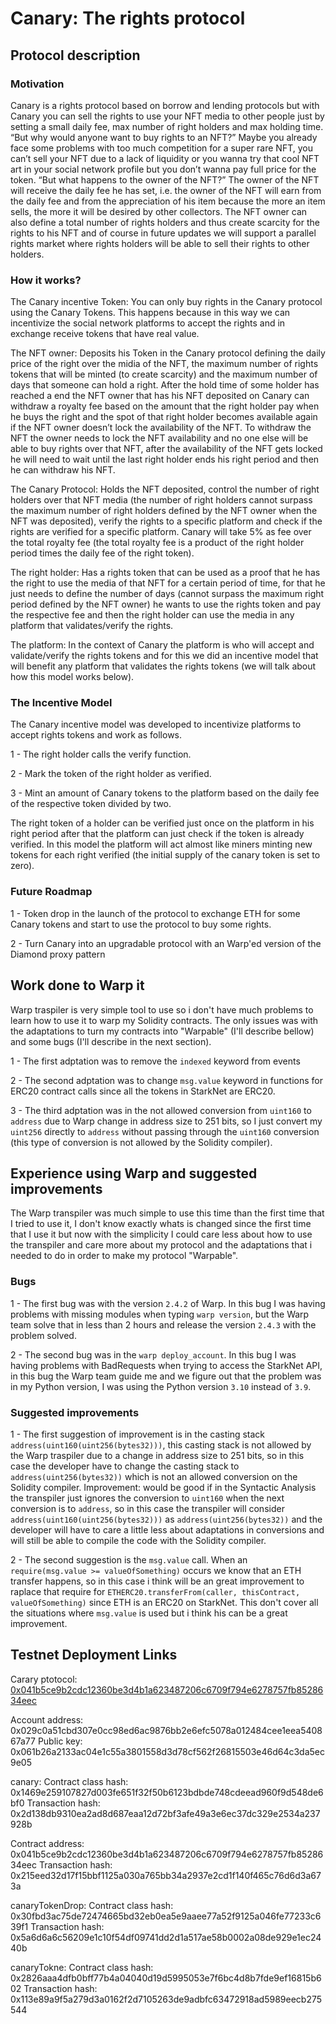 
# Canary: The rights protocol

## Protocol description

### Motivation

Canary is a rights protocol based on borrow and lending protocols but with Canary you can sell the rights to use your NFT media to other people just by setting a small daily fee, max number of right holders and max holding time. “But why would anyone want to buy rights to an NFT?” Maybe you already face some problems with too much competition for a super rare NFT, you can’t sell your NFT due to a lack of liquidity or you wanna try that cool NFT art in your social network profile but you don’t wanna pay full price for the token. “But what happens to the owner of the NFT?” The owner of the NFT will receive the daily fee he has set, i.e. the owner of the NFT will earn from the daily fee and from the appreciation of his item because the more an item sells, the more it will be desired by other collectors. The NFT owner can also define a total number of rights holders and thus create scarcity for the rights to his NFT and of course in future updates we will support a parallel rights market where rights holders will be able to sell their rights to other holders.

### How it works?

The Canary incentive Token: You can only buy rights in the Canary protocol using the Canary Tokens. This happens because in this way we can incentivize the social network platforms to accept the rights and in exchange receive tokens that have real value.

The NFT owner: Deposits his Token in the Canary protocol defining the daily price of the right over the midia of the NFT, the maximum number of rights tokens that will be minted (to create scarcity) and the maximum number of days that someone can hold a right. After the hold time of some holder has reached a end the NFT owner that has his NFT deposited on Canary can withdraw a royalty fee based on the amount that the right holder pay when he buys the right and the spot of that right holder becomes available again if the NFT owner doesn’t lock the availability of the NFT. To withdraw the NFT the owner needs to lock the NFT availability and no one else will be able to buy rights over that NFT, after the availability of the NFT gets locked he will need to wait until the last right holder ends his right period and then he can withdraw his NFT.

The Canary Protocol: Holds the NFT deposited, control the number of right holders over that NFT media (the number of right holders cannot surpass the maximum number of right holders defined by the NFT owner when the NFT was deposited), verify the rights to a specific platform and check if the rights are verified for a specific platform. Canary will take 5% as fee over the total royalty fee (the total royalty fee is a product of the right holder period times the daily fee of the right token).

The right holder: Has a rights token that can be used as a proof that he has the right to use the media of that NFT for a certain period of time, for that he just needs to define the number of days (cannot surpass the maximum right period defined by the NFT owner) he wants to use the rights token and pay the respective fee and then the right holder can use the media in any platform that validates/verify the rights.

The platform: In the context of Canary the platform is who will accept and validate/verify the rights tokens and for this we did an incentive model that will benefit any platform that validates the rights tokens (we will talk about how this model works below).

### The Incentive Model

The Canary incentive model was developed to incentivize platforms to accept rights tokens and work as follows.

 1 - The right holder calls the verify function.

 2 - Mark the token of the right holder as verified.

 3 - Mint an amount of Canary tokens to the platform based on the daily fee of the respective token divided by two.

The right token of a holder can be verified just once on the platform in his right period after that the platform can just check if the token is already verified. In this model the platform will act almost like miners minting new tokens for each right verified (the initial supply of the canary token is set to zero).

### Future Roadmap

1 - Token drop in the launch of the protocol to exchange ETH for some Canary tokens and start to use the protocol to buy some rights.

2 - Turn Canary into an upgradable protocol with an Warp'ed version of the Diamond proxy pattern

## Work done to Warp it

Warp traspiler is very simple tool to use so i don't have much problems to learn how to use it to warp my Solidity contracts. The only issues was with the adaptations to turn my contracts into "Warpable" (I'll describe bellow) and some bugs (I'll describe in the next section).

1 - The first adptation was to remove the `indexed` keyword from events

2 - The second adptation was to change `msg.value` keyword in functions for ERC20 contract calls since all the tokens in StarkNet are ERC20.

3 - The third adptation was in the not allowed conversion from `uint160` to `address` due to Warp change in address size to 251 bits, so I just convert my `uint256` directly to `address` without passing through the `uint160` conversion (this type of conversion is not allowed by the Solidity compiler). 

## Experience using Warp and suggested improvements

The Warp transpiler was much simple to use this time than the first time that I tried to use it, I don't know exactly whats is changed since the first time that I use it but now with the simplicity I could care less about how to use the transpiler and care more about my protocol and the adaptations that i needed to do in order to make my protocol "Warpable".

### Bugs

1 - The first bug was with the version `2.4.2` of Warp. In this bug I was having problems with missing modules when typing `warp version`, but the Warp team solve that in less than 2 hours and release the version `2.4.3` with the problem solved.

2 - The second bug was in the `warp deploy_account`. In this bug I was having problems with BadRequests when trying to access the StarkNet API, in this bug the Warp team guide me and we figure out that the problem was in my Python version, I was using the Python version `3.10` instead of `3.9`.

### Suggested improvements

1 - The first suggestion of improvement is in the casting stack `address(uint160(uint256(bytes32)))`, this casting stack is not allowed by the Warp traspiler due to a change in address size to 251 bits, so in this case the developer have to change the casting stack to `address(uint256(bytes32))` which is not an allowed conversion on the Solidity compiler. Improvement: would be good if in the Syntactic Analysis the transpiler just ignores the conversion to `uint160` when the next conversion is to `address`, so in this case the transpiler will consider `address(uint160(uint256(bytes32)))` as `address(uint256(bytes32))` and the developer will have to care a little less about adaptations in conversions and will still be able to compile the code with the Solidity compiler. 

2 - The second suggestion is the `msg.value` call. When an `require(msg.value >= valueOfSomething)` occurs we know that an ETH transfer happens, so in this case i think will be an great improvement to raplace that require for  `ETHERC20.transferFrom(caller, thisContract, valueOfSomething)` since ETH is an ERC20 on StarkNet. This don't cover all the situations where `msg.value` is used but i think his can be a great improvement.

## Testnet Deployment Links

Carary ptotocol: [0x041b5ce9b2cdc12360be3d4b1a623487206c6709f794e6278757fb8528634eec](https://goerli.voyager.online/contract/0x041b5ce9b2cdc12360be3d4b1a623487206c6709f794e6278757fb8528634eec)



Account address: 0x029c0a51cbd307e0cc98ed6ac9876bb2e6efc5078a012484cee1eea540867a77
Public key: 0x061b26a2133ac04e1c55a3801558d3d78cf562f26815503e46d64c3da5ec9e05


canary:
Contract class hash: 0x1469e259107827d003fe651f32f50b6123bdbde748cdeead960f9d548de6bf0
Transaction hash: 0x2d138db9310ea2ad8d687eaa12d72bf3afe49a3e6ec37dc329e2534a237928b

Contract address: 0x041b5ce9b2cdc12360be3d4b1a623487206c6709f794e6278757fb8528634eec
Transaction hash: 0x215eed32d17f15bbf1125a030a765bb34a2937e2cd1f140f465c76d6d3a673a

canaryTokenDrop:
Contract class hash: 0x30fbd3ac75de72474665bd32eb0ea5e9aaee77a52f9125a046fe77233c639f1
Transaction hash: 0x5a6d6a6c56209e1c10f54df09741dd2d1a517ae58b0002a08de929e1ec2440b

canaryTokne:
Contract class hash: 0x2826aaa4dfb0bff77b4a04040d19d5995053e7f6bc4d8b7fde9ef16815b602
Transaction hash: 0x113e89a9f5a279d3a0162f2d7105263de9adbfc63472918ad5989eecb275544